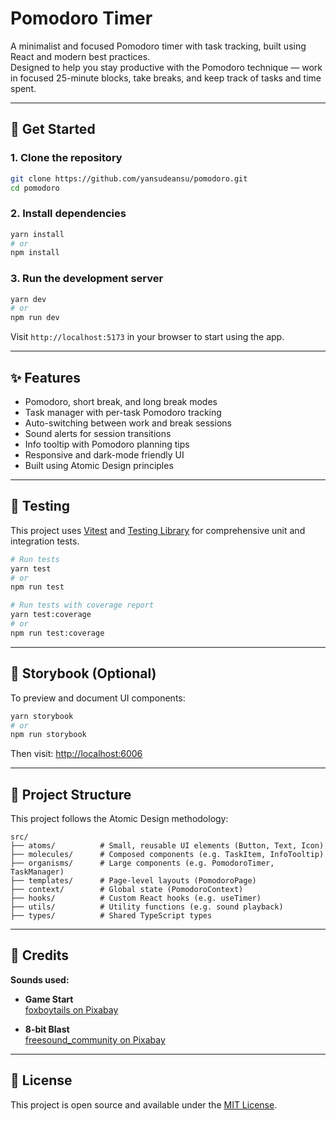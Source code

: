 # Pomodoro Timer

A minimalist and focused Pomodoro timer with task tracking, built using React and modern best practices.  
Designed to help you stay productive with the Pomodoro technique — work in focused 25-minute blocks, take breaks, and keep track of tasks and time spent.

---

## 🚀 Get Started

### 1. Clone the repository

```bash
git clone https://github.com/yansudeansu/pomodoro.git
cd pomodoro
```

### 2. Install dependencies

```bash
yarn install
# or
npm install
```

### 3. Run the development server

```bash
yarn dev
# or
npm run dev
```

Visit `http://localhost:5173` in your browser to start using the app.

---

## ✨ Features

- Pomodoro, short break, and long break modes
- Task manager with per-task Pomodoro tracking
- Auto-switching between work and break sessions
- Sound alerts for session transitions
- Info tooltip with Pomodoro planning tips
- Responsive and dark-mode friendly UI
- Built using Atomic Design principles

---

## 🧪 Testing

This project uses [Vitest](https://vitest.dev/) and [Testing Library](https://testing-library.com/) for comprehensive unit and integration tests.

```bash
# Run tests
yarn test
# or
npm run test

# Run tests with coverage report
yarn test:coverage
# or
npm run test:coverage
```

---

## 📖 Storybook (Optional)

To preview and document UI components:

```bash
yarn storybook
# or
npm run storybook
```

Then visit: [http://localhost:6006](http://localhost:6006)

---

## 📁 Project Structure

This project follows the Atomic Design methodology:

```
src/
├── atoms/          # Small, reusable UI elements (Button, Text, Icon)
├── molecules/      # Composed components (e.g. TaskItem, InfoTooltip)
├── organisms/      # Large components (e.g. PomodoroTimer, TaskManager)
├── templates/      # Page-level layouts (PomodoroPage)
├── context/        # Global state (PomodoroContext)
├── hooks/          # Custom React hooks (e.g. useTimer)
├── utils/          # Utility functions (e.g. sound playback)
├── types/          # Shared TypeScript types
```

---

## 🎵 Credits

**Sounds used:**

- **Game Start**  
  [foxboytails on Pixabay](https://pixabay.com/users/foxboytails-49447089/)

- **8-bit Blast**  
  [freesound_community on Pixabay](https://pixabay.com/users/freesound_community-46691455/)

---

## 📄 License

This project is open source and available under the [MIT License](LICENSE).
